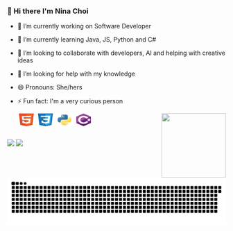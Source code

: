 ### 👋 Hi there I'm Nina Choi

- 🔭 I’m currently working on Software Developer
- 🌱 I’m currently learning Java, JS, Python and C# 
- 👯 I’m looking to collaborate with developers, AI and helping with creative ideas
- 🤔 I’m looking for help with my knowledge
- 😄 Pronouns: She/hers
- ⚡ Fun fact: I'm a very curious person

 
  <img align="center" alt="Nina-HTML" height="30" width="40" src="https://raw.githubusercontent.com/devicons/devicon/master/icons/html5/html5-original.svg">
  <img align="center" alt="Nina-CSS" height="30" width="40" src="https://raw.githubusercontent.com/devicons/devicon/master/icons/css3/css3-original.svg">
  <img align="center" alt="Nina-Python" height="30" width="40" src="https://raw.githubusercontent.com/devicons/devicon/master/icons/python/python-original.svg">
  <img align="center" alt="Nina-Csharp" height="30" width="40" src="https://raw.githubusercontent.com/devicons/devicon/master/icons/csharp/csharp-original.svg">
  <img align="right"  height="148" width="148" src="https://media.giphy.com/media/6zI0KUEik37Jm/giphy.gif">    
</div>
  
##
  
 <div> 
  <a href = "mailto:ninahjc.94@gmail.com"><img src="https://img.shields.io/badge/-Gmail-%23333?style=for-the-badge&logo=gmail&logoColor=white" target="_blank"></a>
  <a href="https://www.linkedin.com/in/choinina/" target="_blank"><img src="https://img.shields.io/badge/-LinkedIn-%230077B5?style=for-the-badge&logo=linkedin&logoColor=white" target="_blank"></a> 
 
  ![Snake animation](https://github.com/techchoi/techchoi/blob/output/github-contribution-grid-snake.svg)
 
</div>
  
